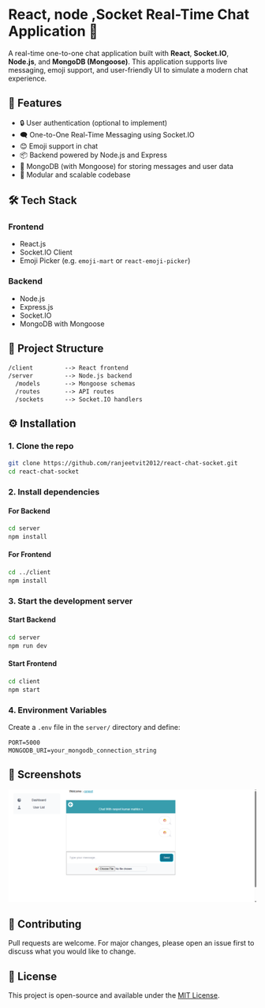 
# React, node ,Socket Real-Time Chat Application 💬

A real-time one-to-one chat application built with **React**, **Socket.IO**, **Node.js**, and **MongoDB (Mongoose)**. This application supports live messaging, emoji support, and user-friendly UI to simulate a modern chat experience.

## 🚀 Features

- 🔒 User authentication (optional to implement)
- 🗨️ One-to-One Real-Time Messaging using Socket.IO
- 😊 Emoji support in chat
- 📦 Backend powered by Node.js and Express
- 🧠 MongoDB (with Mongoose) for storing messages and user data
- 🧰 Modular and scalable codebase

## 🛠️ Tech Stack

### Frontend
- React.js
- Socket.IO Client
- Emoji Picker (e.g. `emoji-mart` or `react-emoji-picker`)

### Backend
- Node.js
- Express.js
- Socket.IO
- MongoDB with Mongoose

## 📁 Project Structure

```
/client         --> React frontend
/server         --> Node.js backend
  /models       --> Mongoose schemas
  /routes       --> API routes
  /sockets      --> Socket.IO handlers
```

## ⚙️ Installation

### 1. Clone the repo

```bash
git clone https://github.com/ranjeetvit2012/react-chat-socket.git
cd react-chat-socket
```

### 2. Install dependencies

#### For Backend
```bash
cd server
npm install
```

#### For Frontend
```bash
cd ../client
npm install
```

### 3. Start the development server

#### Start Backend
```bash
cd server
npm run dev
```

#### Start Frontend
```bash
cd client
npm start
```

### 4. Environment Variables

Create a `.env` file in the `server/` directory and define:

```env
PORT=5000
MONGODB_URI=your_mongodb_connection_string
```

## 📸 Screenshots

![Chat Window](https://github.com/ranjeetvit2012/react-chat-socket/blob/master/chat.png?raw=true)

## 🤝 Contributing

Pull requests are welcome. For major changes, please open an issue first to discuss what you would like to change.

## 📄 License

This project is open-source and available under the [MIT License](LICENSE).
